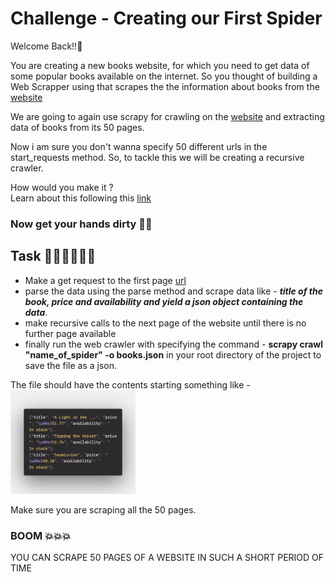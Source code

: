 # Challenge - Creating our First Spider
Welcome Back!!👋

You are creating a new books website, for which you need to get data of some popular books available on the internet. So you thought of building a Web Scrapper using that scrapes the the information about books from the <a href="http://books.toscrape.com/catalogue/page-1.html">website</a>

We are going to again use scrapy for crawling on the <a href="http://books.toscrape.com/catalogue/page-1.html">website</a> and extracting data of books from its 50 pages.

Now i am sure you don't wanna specify 50 different urls in the start_requests method. So, to tackle this we will be creating a recursive crawler.

How would you make it ?
<br>
Learn about this following this <a href="https://docs.scrapy.org/en/latest/intro/tutorial.html#following-links">link</a>

### Now get your hands dirty 🏋️‍♀️

## Task 👨🏻‍💻👩🏻‍💻
- Make a get request to the first page <a href="http://books.toscrape.com/catalogue/page-1.html">url</a>
- parse the data using the parse method and scrape data like - ***title of the book, price and availability and yield a json object containing the data***.
- make recursive calls to the next page of the website until there is no further page available
- finally run the web crawler with specifying the command - **scrapy crawl "name_of_spider" -o books.json** in your root directory of the project to save the file as a json.

The file should have the contents starting something like - 
<br>
<img width="200px" src="./ss.png">

Make sure you are scraping all the 50 pages.

### BOOM 💥💥💥
YOU CAN SCRAPE 50 PAGES OF A WEBSITE IN SUCH A SHORT PERIOD OF TIME
##


